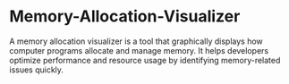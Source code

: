 # Memory-Allocation-Visualizer
A memory allocation visualizer is a tool that graphically displays how computer programs allocate and manage memory. It helps developers optimize performance and resource usage by identifying memory-related issues quickly.
